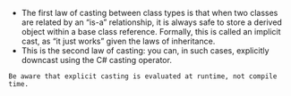 - The first law of casting between class types is that when two classes are related by an “is-a” relationship, it is always safe to store a derived object within a base class reference. Formally, this is called an implicit cast, as “it just works” given the laws of inheritance.
- This is the second law of casting: you can, in such cases, explicitly downcast using the C# casting operator.
```ad-warning
Be aware that explicit casting is evaluated at runtime, not compile time.
```